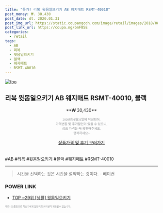 ```yaml
--- 
title: "특가! 리복 윗몸일으키기 AB 웨지매트 RSMT-40010" 
post_money: ₩. 30,430 
post_date: dt. 2020.01.31 
post_img_url: https://static.coupangcdn.com/image/retail/images/2018/08/01/23/2/1db82bf2-7757-4f80-9969-369edc7f3c18.jpg 
post_link_url: https://coupa.ng/bnF85E 
categories: 
  - retail 
tags: 
  - AB 
  - 리복 
  - 윗몸일으키기 
  - 블랙 
  - 웨지매트 
  - RSMT-40010 
--- 
```

[![foo](https://static.coupangcdn.com/image/retail/images/2018/08/01/23/2/1db82bf2-7757-4f80-9969-369edc7f3c18.jpg)](https://coupa.ng/bnF85E) 

## 리복 윗몸일으키기 AB 웨지매트 RSMT-40010, 블랙 
<p style="text-align: center;">**₩ 30,430**</p> 
<p style="text-align: center;"><span style="color: #898c8f; font-family: Georgia,Times,serif; font-size: 0.75em;">2020년01월31일에 작성되어, <br>가격변동 및 추가할인이 있을 수 있으니,<br> 상품 가격을 꼭!확인해주세요.<br>행복하세요~</span> 
</p>	 
<div markdown="0" style="text-align: center;"><a href="https://coupa.ng/bnF85E" class="btn btn--success">상품가격 및 후기 보러가기</a></div> 
<br><br> 
  #AB #리복 #윗몸일으키기 #블랙 #웨지매트 #RSMT-40010 
<hr> 

> 시간을 선택하는 것은 시간을 절약하는 것이다. - 베이컨 


### POWER LINK

* <a href="https://blog.naver.com/an0733/221790886718" target="_blank"> TOP ~29위 [생활] 윗몸일으키기</a>

<span style="color: #898c8f; font-family: Georgia,Times,serif; font-size: 0.55em;">파트너스활동으로 작성자에게 일정액의 커미션이 제공될수 있습니다.</span> 
